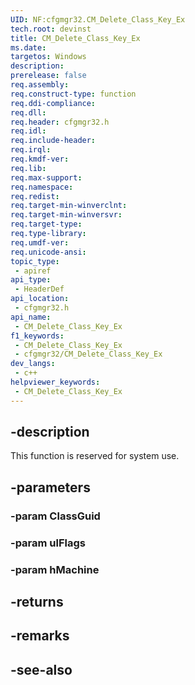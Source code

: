 ```yaml
---
UID: NF:cfgmgr32.CM_Delete_Class_Key_Ex
tech.root: devinst
title: CM_Delete_Class_Key_Ex
ms.date: 
targetos: Windows
description: 
prerelease: false
req.assembly: 
req.construct-type: function
req.ddi-compliance: 
req.dll: 
req.header: cfgmgr32.h
req.idl: 
req.include-header: 
req.irql: 
req.kmdf-ver: 
req.lib: 
req.max-support: 
req.namespace: 
req.redist: 
req.target-min-winverclnt: 
req.target-min-winversvr: 
req.target-type: 
req.type-library: 
req.umdf-ver: 
req.unicode-ansi: 
topic_type:
 - apiref
api_type:
 - HeaderDef
api_location:
 - cfgmgr32.h
api_name:
 - CM_Delete_Class_Key_Ex
f1_keywords:
 - CM_Delete_Class_Key_Ex
 - cfgmgr32/CM_Delete_Class_Key_Ex
dev_langs:
 - c++
helpviewer_keywords:
 - CM_Delete_Class_Key_Ex
---
```


## -description

This function is reserved for system use.

## -parameters

### -param ClassGuid

### -param ulFlags

### -param hMachine

## -returns

## -remarks

## -see-also

